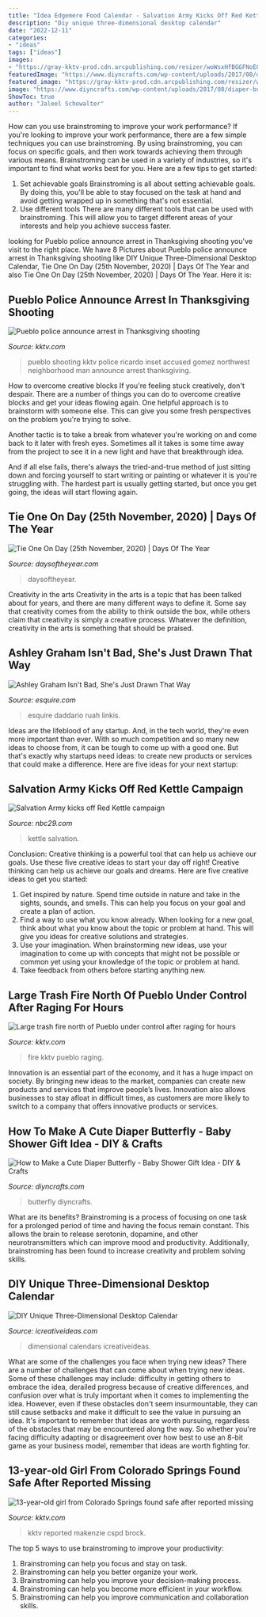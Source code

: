```yaml
---
title: "Idea Edgemere Food Calendar - Salvation Army Kicks Off Red Kettle Campaign"
description: "Diy unique three-dimensional desktop calendar"
date: "2022-12-11"
categories:
- "ideas"
tags: ["ideas"]
images:
- "https://gray-kktv-prod.cdn.arcpublishing.com/resizer/woWsxHfBGGFNoE8FsNVX4TQaLUU=/1200x675/smart/cloudfront-us-east-1.images.arcpublishing.com/gray/RMQMSE27PRN2HLAD3VS5LVV4PQ.jpg"
featuredImage: "https://www.diyncrafts.com/wp-content/uploads/2017/08/diaper-butterfly-f.jpg"
featured_image: "https://gray-kktv-prod.cdn.arcpublishing.com/resizer/woWsxHfBGGFNoE8FsNVX4TQaLUU=/1200x675/smart/cloudfront-us-east-1.images.arcpublishing.com/gray/RMQMSE27PRN2HLAD3VS5LVV4PQ.jpg"
image: "https://www.diyncrafts.com/wp-content/uploads/2017/08/diaper-butterfly-f.jpg"
ShowToc: true
author: "Jaleel Schowalter"
---
```



How can you use brainstroming to improve your work performance?
If you're looking to improve your work performance, there are a few simple techniques you can use brainstroming. By using brainstroming, you can focus on specific goals, and then work towards achieving them through various means. Brainstroming can be used in a variety of industries, so it's important to find what works best for you. Here are a few tips to get started: 
1. Set achievable goals
Brainstroming is all about setting achievable goals. By doing this, you'll be able to stay focused on the task at hand and avoid getting wrapped up in something that's not essential. 
2. Use different tools
There are many different tools that can be used with brainstroming. This will allow you to target different areas of your interests and help you achieve success faster. 

	

		
looking for Pueblo police announce arrest in Thanksgiving shooting you've visit to the right place. We have 8 Pictures about Pueblo police announce arrest in Thanksgiving shooting like DIY Unique Three-Dimensional Desktop Calendar, Tie One On Day (25th November, 2020) | Days Of The Year and also Tie One On Day (25th November, 2020) | Days Of The Year. Here it is:
		
    
## Pueblo Police Announce Arrest In Thanksgiving Shooting

<img loading=lazy src="https://gray-kktv-prod.cdn.arcpublishing.com/resizer/ACF2NM3hZXxdFel4kEQXsQsSPn8=/980x0/smart/cloudfront-us-east-1.images.arcpublishing.com/gray/VVZPUFR5DFC4TJO676W65H6USI.jpg" onerror="this.onerror=null;this.src='https://tse1.mm.bing.net/th?id=OIP.X3j9QEQxJ4KSdt_YKOq-NAHaEK&amp;pid=15.1';" alt="Pueblo police announce arrest in Thanksgiving shooting">

_Source: kktv.com_

>pueblo shooting kktv police ricardo inset accused gomez northwest neighborhood man announce arrest thanksgiving. 

	

How to overcome creative blocks
If you're feeling stuck creatively, don't despair. There are a number of things you can do to overcome creative blocks and get your ideas flowing again.
One helpful approach is to brainstorm with someone else. This can give you some fresh perspectives on the problem you're trying to solve.

Another tactic is to take a break from whatever you're working on and come back to it later with fresh eyes. Sometimes all it takes is some time away from the project to see it in a new light and have that breakthrough idea.

And if all else fails, there's always the tried-and-true method of just sitting down and forcing yourself to start writing or painting or whatever it is you're struggling with. The hardest part is usually getting started, but once you get going, the ideas will start flowing again.

    
## Tie One On Day (25th November, 2020) | Days Of The Year

<img loading=lazy src="https://www.daysoftheyear.com/cdn-cgi/image/fit=cover%2Cf=auto%2Conerror=redirect%2Cwidth=2560/wp-content/uploads/tie-one-on-day.jpg" onerror="this.onerror=null;this.src='https://tse1.mm.bing.net/th?id=OIP.AZdARFF1lpH3cVvhYNmStwHaE7&amp;pid=15.1';" alt="Tie One On Day (25th November, 2020) | Days Of The Year">

_Source: daysoftheyear.com_

>daysoftheyear. 

	

Creativity in the arts
Creativity in the arts is a topic that has been talked about for years, and there are many different ways to define it. Some say that creativity comes from the ability to think outside the box, while others claim that creativity is simply a creative process. Whatever the definition, creativity in the arts is something that should be praised.

    
## Ashley Graham Isn&#039;t Bad, She&#039;s Just Drawn That Way

<img loading=lazy src="https://hips.hearstapps.com/esq.h-cdn.co/assets/16/52/1600x800/landscape-1482772762-ashley-graham.jpg?resize=1200:*" onerror="this.onerror=null;this.src='https://tse1.mm.bing.net/th?id=OIP.6WCM846hizQkAbW29H7p0QHaDt&amp;pid=15.1';" alt="Ashley Graham Isn&#039;t Bad, She&#039;s Just Drawn That Way">

_Source: esquire.com_

>esquire daddario ruah linkis. 

	

Ideas are the lifeblood of any startup. And, in the tech world, they're even more important than ever. With so much competition and so many new ideas to choose from, it can be tough to come up with a good one. But that's exactly why startups need ideas: to create new products or services that could make a difference. Here are five ideas for your next startup: 

    
## Salvation Army Kicks Off Red Kettle Campaign

<img loading=lazy src="https://www.nbc29.com/resizer/FUtKRmk41ADnNzG9izYoeuiIcsc=/1200x0/cloudfront-us-east-1.images.arcpublishing.com/raycom/VEAZUICAZ5G3NKQUZQKXVDEUAY.bmp" onerror="this.onerror=null;this.src='https://tse3.mm.bing.net/th?id=OIP.asbfexUsvnURqrE_n7dnXwHaEK&amp;pid=15.1';" alt="Salvation Army kicks off Red Kettle campaign">

_Source: nbc29.com_

>kettle salvation. 

	

Conclusion: Creative thinking is a powerful tool that can help us achieve our goals. Use these five creative ideas to start your day off right!
Creative thinking can help us achieve our goals and dreams. Here are five creative ideas to get you started: 
1. Get inspired by nature. Spend time outside in nature and take in the sights, sounds, and smells. This can help you focus on your goal and create a plan of action. 
2. Find a way to use what you know already. When looking for a new goal, think about what you know about the topic or problem at hand. This will give you ideas for creative solutions and strategies. 
3. Use your imagination. When brainstorming new ideas, use your imagination to come up with concepts that might not be possible or common yet using your knowledge of the topic or problem at hand. 
4. Take feedback from others before starting anything new.

    
## Large Trash Fire North Of Pueblo Under Control After Raging For Hours

<img loading=lazy src="https://gray-kktv-prod.cdn.arcpublishing.com/resizer/bzrjLH0OZnAw_ZIez7vUGTO6hrc=/1200x675/smart/cloudfront-us-east-1.images.arcpublishing.com/gray/WYELNKQPPNIMHLV6V3ZTYKF7K4.jpg" onerror="this.onerror=null;this.src='https://tse3.mm.bing.net/th?id=OIP.iRcEHnhrBeFg7Si9bASW4gHaEK&amp;pid=15.1';" alt="Large trash fire north of Pueblo under control after raging for hours">

_Source: kktv.com_

>fire kktv pueblo raging. 

	

Innovation is an essential part of the economy, and it has a huge impact on society. By bringing new ideas to the market, companies can create new products and services that improve people’s lives. Innovation also allows businesses to stay afloat in difficult times, as customers are more likely to switch to a company that offers innovative products or services.

    
## How To Make A Cute Diaper Butterfly - Baby Shower Gift Idea - DIY &amp; Crafts

<img loading=lazy src="https://www.diyncrafts.com/wp-content/uploads/2017/08/diaper-butterfly-f.jpg" onerror="this.onerror=null;this.src='https://tse3.mm.bing.net/th?id=OIP.UQnlXdl9HnIrWJCaTNEqugHaD4&amp;pid=15.1';" alt="How to Make a Cute Diaper Butterfly - Baby Shower Gift Idea - DIY &amp; Crafts">

_Source: diyncrafts.com_

>butterfly diyncrafts. 

	

What are its benefits?
Brainstroming is a process of focusing on one task for a prolonged period of time and having the focus remain constant. This allows the brain to release serotonin, dopamine, and other neurotransmitters which can improve mood and productivity. Additionally, brainstroming has been found to increase creativity and problem solving skills.

    
## DIY Unique Three-Dimensional Desktop Calendar

<img loading=lazy src="https://www.icreativeideas.com/wp-content/uploads/2014/03/DIY-Unique-Three-Dimensional-Desktop-Calendar-3.jpg" onerror="this.onerror=null;this.src='https://tse2.mm.bing.net/th?id=OIP.KjO1IPBsAQFBTFgkWBchBgHaHa&amp;pid=15.1';" alt="DIY Unique Three-Dimensional Desktop Calendar">

_Source: icreativeideas.com_

>dimensional calendars icreativeideas. 

	

What are some of the challenges you face when trying new ideas?
There are a number of challenges that can come about when trying new ideas. Some of these challenges may include: difficulty in getting others to embrace the idea, derailed progress because of creative differences, and confusion over what is truly important when it comes to implementing the idea. However, even if these obstacles don't seem insurmountable, they can still cause setbacks and make it difficult to see the value in pursuing an idea. It's important to remember that ideas are worth pursuing, regardless of the obstacles that may be encountered along the way. So whether you're facing difficulty adapting or disagreement over how best to use an 8-bit game as your business model, remember that ideas are worth fighting for.

    
## 13-year-old Girl From Colorado Springs Found Safe After Reported Missing

<img loading=lazy src="https://gray-kktv-prod.cdn.arcpublishing.com/resizer/woWsxHfBGGFNoE8FsNVX4TQaLUU=/1200x675/smart/cloudfront-us-east-1.images.arcpublishing.com/gray/RMQMSE27PRN2HLAD3VS5LVV4PQ.jpg" onerror="this.onerror=null;this.src='https://tse1.mm.bing.net/th?id=OIP.1l_6p9S9mzc9nqlAPi7TAwHaEK&amp;pid=15.1';" alt="13-year-old girl from Colorado Springs found safe after reported missing">

_Source: kktv.com_

>kktv reported makenzie cspd brock. 

	

The top 5 ways to use brainstroming to improve your productivity:
1. Brainstroming can help you focus and stay on task.
2. Brainstroming can help you better organize your work.
3. Brainstroming can help you improve your decision-making process.
4. Brainstroming can help you become more efficient in your workflow.
5. Brainstroming can help you improve communication and collaboration skills.

